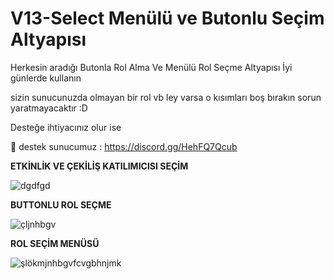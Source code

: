 # V13-Select Menülü ve Butonlu Seçim Altyapısı
Herkesin aradığı Butonla Rol Alma Ve Menülü Rol Seçme Altyapısı İyi günlerde kullanın

sizin sunucunuzda olmayan bir rol vb ley varsa o kısımları boş bırakın sorun yaratmayacaktır :D

Desteğe ihtiyacınız olur ise 

🥇 destek sunucumuz : https://discord.gg/HehFQ7Qcub

**ETKİNLİK VE ÇEKİLİŞ KATILIMICISI SEÇİM**

![dgdfgd](https://user-images.githubusercontent.com/104096743/175775375-e0db38a2-4390-474f-ad96-72ee50babb18.PNG)

**BUTTONLU ROL SEÇME**

![çljnhbgv](https://user-images.githubusercontent.com/104096743/175775380-eaef4e10-a834-452e-a86a-d7af2e4751dd.PNG)

**ROL SEÇİM MENÜSÜ**

![şlökmjnhbgvfcvgbhnjmk](https://user-images.githubusercontent.com/104096743/175775383-93219081-ee53-4766-a736-02b6778ed501.PNG)
